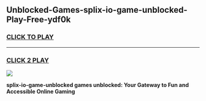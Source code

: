
## Unblocked-Games-splix-io-game-unblocked-Play-Free-ydf0k
<h3>
<a href="https://premium76.site?title=splix-io-game-unblocked&ref=21A">CLICK TO PLAY</a></h3>
<hr>

<h3>
<a href="https://premium76.site?title=splix-io-game-unblocked&ref=21A">CLICK 2 PLAY</a>
  
</h3>

<a href="https://premium76.site?title=splix-io-game-unblocked&ref=21A"><img src="https://clearcache.store/games.png"></a>


**splix-io-game-unblocked games unblocked: Your Gateway to Fun and Accessible Online Gaming**
